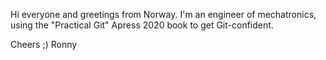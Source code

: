 Hi everyone and greetings from Norway.
I'm an engineer of mechatronics, using the "Practical Git" Apress 2020 book to get Git-confident.

Cheers ;)
Ronny
